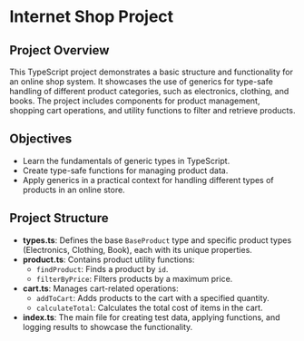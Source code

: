 # Internet Shop Project

## Project Overview
This TypeScript project demonstrates a basic structure and functionality for an online shop system. It showcases the use of generics for type-safe handling of different product categories, such as electronics, clothing, and books. The project includes components for product management, shopping cart operations, and utility functions to filter and retrieve products.

## Objectives
- Learn the fundamentals of generic types in TypeScript.
- Create type-safe functions for managing product data.
- Apply generics in a practical context for handling different types of products in an online store.

## Project Structure

- **types.ts**: Defines the base `BaseProduct` type and specific product types (Electronics, Clothing, Book), each with its unique properties.
- **product.ts**: Contains product utility functions:
  - `findProduct`: Finds a product by `id`.
  - `filterByPrice`: Filters products by a maximum price.
- **cart.ts**: Manages cart-related operations:
  - `addToCart`: Adds products to the cart with a specified quantity.
  - `calculateTotal`: Calculates the total cost of items in the cart.
- **index.ts**: The main file for creating test data, applying functions, and logging results to showcase the functionality.